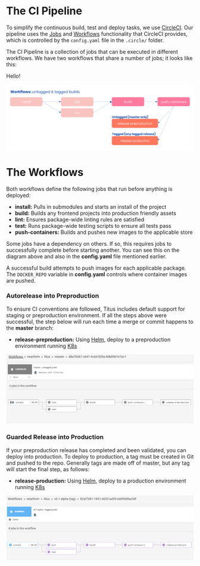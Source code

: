 # The CI Pipeline
To simplify the continuous build, test and deploy tasks, we use [CircleCI][]. Our pipeline uses the [Jobs]() and [Workflows]() functionality that CircleCI provides, which is controlled by the `config.yaml` file in the `.circle/` folder.

The CI Pipeline is a collection of jobs that can be executed in different workflows. We have two workflows that share a number of jobs; it looks like this:

Hello!

![titus-ci-pipeline-overview](../../img/titus-ci-pipeline.svg)

# The Workflows
Both workflows define the following jobs that run before anything is deployed:

- __install:__ Pulls in submodules and starts an install of the project
- __build:__ Builds any frontend projects into production friendly assets
- __lint:__ Ensures package-wide linting rules are satisfied
- __test:__ Runs package-wide testing scripts to ensure all tests pass
- __push-containers:__ Builds and pushes new images to the applicable store

Some jobs have a dependency on others. If so, this requires jobs to successfully complete before starting another. You can see this on the diagram above and also in the __config.yaml__ file mentioned earlier.

A successful build attempts to push images for each applicable package. The `DOCKER_REPO` variable in __config.yaml__ controls where container images are pushed.

### Autorelease into Preproduction
To ensure CI conventions are followed, Titus includes default support for staging or preproduction environment. If all the steps above were successful, the step below will run each time a merge or commit happens to the __master__ branch:

- __release-preproduction:__ Using [Helm](), deploy to a preproduction environment running [K8s]()

![titus-ci-pipeline-overview](../../img/circle-untagged.png)

### Guarded Release into Production
If your preproduction release has completed and been validated, you can deploy into production. To deploy to production, a tag must be created in Git and pushed to the repo. Generally tags are made off of master, but any tag will start the final step, as follows:

- __release-production:__ Using [Helm](), deploy to a production environment running [K8s]()

![titus-ci-pipeline-overview](../../img/circle-tagged.png)


[CircleCI]: /

